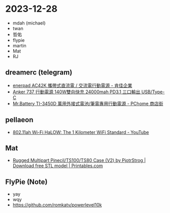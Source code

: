 # 2023-12-28

- mdah (michael)
- twan
- 哲佑
- flypie
- martin
- Mat
- RJ


## dreamerc (telegram)

- [enerpad AC42K 攜帶式直流電 / 交流電行動電源 - 肯佳企業](https://www.camka.com.tw/%E5%95%86%E5%93%81/enerpad-ac42k/)
- [Anker 737 行動電源 140W雙向快充 24000mah PD3.1 三口輸出 USB/Type-C](https://www.global3c.net/products/anker-737-%E8%A1%8C%E5%8B%95%E9%9B%BB%E6%BA%90-140w%E9%9B%99%E5%90%91%E5%BF%AB%E5%85%85-24000mah-pd31-%E4%B8%89%E5%8F%A3%E8%BC%B8%E5%87%BA-usbtype-c-%E9%99%84%E5%BF%AB%E5%85%85%E7%B7%9A)
- [Mr.Battery TI-3450D 萬用外接式電池/筆電專用行動電源 - PChome 商店街](https://www.pcstore.com.tw/mrbattery/M06708989.htm)


## pellaeon

- [802.11ah Wi-Fi HaLOW: The 1 Kilometer WiFi Standard - YouTube](https://www.youtube.com/watch?v=qF0BHnmi9j8)


## Mat

- [Rugged Multipart Pinecil/TS100/TS80 Case (V2) by PjotrStrog | Download free STL model | Printables.com](https://www.printables.com/model/345083-rugged-multipart-pinecilts100ts80-case-v2)

## FlyPie (Note)

- yay
- wqy
- https://github.com/romkatv/powerlevel10k
